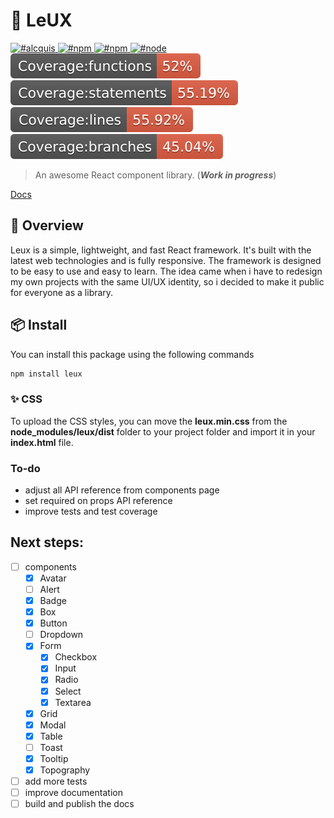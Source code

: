 # 🎨 LeUX

<a href="https://twitter.com/alcquis" target="\_parent">
	<img alt="#alcquis" src="https://img.shields.io/twitter/follow/alcquis?style=social"/>
</a>
<a href="https://www.npmjs.com/package/leux" target="\_parent">
  <img alt="#npm" src="https://img.shields.io/npm/v/leux">
</a>
<a href="https://www.npmjs.com/package/leux" target="\_parent">
  <img alt="#npm" src="https://img.shields.io/npm/dm/leux">
</a>
<a href="https://nodejs.org/en/blog/release/v14.17.3/" target="\_parent">
  <img alt="#node" src="https://img.shields.io/badge/node-%3D%3E14.17.3-purple">
</a>

<div>
	<img src="./coverage/badge-functions.svg">
	<img src="./coverage/badge-statements.svg">
	<img src="./coverage/badge-lines.svg">
	<img src="./coverage/badge-branches.svg">
</div>

> An awesome React component library. (**_Work in progress_**)

[Docs](https://leux.vercel.app/)

## 🎈 Overview

Leux is a simple, lightweight, and fast React framework. It's built with the latest web technologies and is fully responsive.
The framework is designed to be easy to use and easy to learn.
The idea came when i have to redesign my own projects with the same UI/UX identity, so i decided to make it public for everyone as a library.

## 📦 Install

You can install this package using the following commands

```bash
npm install leux
```

### ✨ CSS

To upload the CSS styles, you can move the **leux.min.css** from the **node_modules/leux/dist** folder to your project folder and import it in your **index.html** file.

### To-do

- adjust all API reference from components page
- set required on props API reference
- improve tests and test coverage

## Next steps:

- [ ] components
  - [x] Avatar
  - [ ] Alert
  - [x] Badge
  - [x] Box
  - [x] Button
  - [ ] Dropdown
  - [x] Form
    - [x] Checkbox
    - [x] Input
    - [x] Radio
    - [x] Select
    - [x] Textarea
  - [x] Grid
  - [x] Modal
  - [x] Table
  - [ ] Toast
  - [x] Tooltip
  - [x] Topography
- [ ] add more tests
- [ ] improve documentation
- [ ] build and publish the docs
